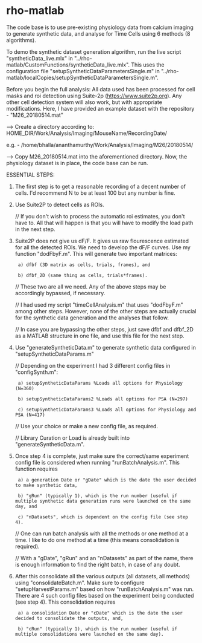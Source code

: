# rho-matlab
The code base is to use pre-existing physiology data from calcium imaging to generate synthetic data, and analyse for Time Cells using 6 methods (8 algorithms).

To demo the synthetic dataset generation algorithm, run the live script "syntheticData_live.mlx" in "../rho-matlab/CustomFunctions/syntheticData_live.mlx". This uses the configuration file "setupSyntheticDataParametersSingle.m" in "../rho-matlab/localCopies/setupSyntheticDataParametersSingle.m".

Before you begin the full analysis:
All data used has been processed for cell masks and roi detection using Suite-2p (https://www.suite2p.org).
Any other cell detection system will also work, but with appropriate modifications.
Here, I have provided an example dataset with the repository - "M26_20180514.mat"

--> Create a directory according to:
HOME_DIR/Work/Analysis/Imaging/MouseName/RecordingDate/

e.g. - /home/bhalla/ananthamurthy/Work/Analysis/Imaging/M26/20180514/

--> Copy M26_20180514.mat into the aforementioned directory. Now, the physiology dataset is in place, the code base can be run.


ESSENTIAL STEPS:

1. The first step is to get a reasonable recording of a decent number of cells. I'd recommend N to be at least 100 but any number is fine.

2. Use Suite2P to detect cells as ROIs.

    // If you don't wish to process the automatic roi estimates, you don't have to. All that will happen is that you will have to modify the load path in the next step.

3. Suite2P does not give us dF/F. It gives us raw flourescence estimated for all the detected ROIs. We need to develop the dF/F curves. Use my function "dodFbyF.m". This will generate two important matrices:

        a) dfbf (3D matrix as cells, trials, frames), and

        b) dfbf_2D (same thing as cells, trials*frames).

    // These two are all we need. Any of the above steps may be accordingly bypassed, if necessary.

    // I had used my script "timeCellAnalysis.m" that uses "dodFbyF.m" among other steps. However, none of the other steps are actually crucial for the synthetic data generation and the analyses that follow.

    // In case you are bypassing the other steps, just save dfbf and dfbf_2D as a MATLAB structure in one file, and use this file for the next step.

4. Use "generateSyntheticData.m" to generate synthetic data configured in "setupSyntheticDataParams.m"

     // Depending on the experiment I had 3 different config files in "configSynth.m":

        a) setupSyntheticDataParams %Loads all options for Physiology (N=360)
      
        b) setupSyntheticDataParams2 %Loads all options for PSA (N=297)
      
        c) setupSyntheticDataParams3 %Loads all options for Physiology and PSA (N=417)

      // Use your choice or make a new config file, as required.

      // Library Curation or Load is already built into "generateSyntheticData.m".

5. Once step 4 is complete, just make sure the correct/same experiment config file is considered when running "runBatchAnalysis.m". This function requires

        a) a generation Date or "gDate" which is the date the user decided to make synthetic data,

        b) "gRun" (typically 1), which is the run number (useful if multiple synthetic data generation runs were launched on the same day, and

        c) "nDatasets", which is dependent on the config file (see step 4).

      // One can run batch analysis with all the methods or one method at a time. I like to do one method at a time (this means consolidation is required).

      // With a "gDate", "gRun" and an "nDatasets" as part of the name, there is enough information to find the right batch, in case of any doubt.

6. After this consolidate all the various outputs (all datasets, all methods) using "consolidateBatch.m". Make sure to configure "setupHarvestParams.m" based on how "runBatchAnalysis.m" was run. There are 4 such config files based on the experiment being conducted (see step 4). This consolidation requires

        a) a consolidation Date or "cDate" which is the date the user decided to consolidate the outputs, and,

        b) "cRun" (typically 1), which is the run number (useful if multiple consolidations were launched on the same day).

